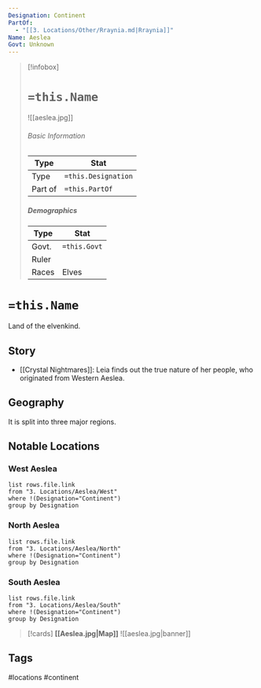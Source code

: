 ```yaml
---
Designation: Continent
PartOf:
  - "[[3. Locations/Other/Rraynia.md|Rraynia]]"
Name: Aeslea
Govt: Unknown
---
```

> [!infobox]
> # `=this.Name`
> ![[aeslea.jpg]]
> ###### Basic Information
> | Type | Stat |
> | ---- | ---- |
> | Type| `=this.Designation` |
> | Part of | `=this.PartOf`|
> ##### Demographics
> | Type | Stat |
> | ---- | ---- |
> | Govt. | `=this.Govt` |
> | Ruler |  |
> |Races|Elves|

# `=this.Name`
Land of the elvenkind.

## Story
- [[Crystal Nightmares]]: Leia finds out the true nature of her people, who originated from Western Aeslea.

## Geography
It is split into three major regions.

##  Notable Locations
### West Aeslea
```dataview
list rows.file.link
from "3. Locations/Aeslea/West"
where !(Designation="Continent")
group by Designation
```
### North Aeslea
```dataview
list rows.file.link
from "3. Locations/Aeslea/North"
where !(Designation="Continent")
group by Designation
```
### South Aeslea
```dataview
list rows.file.link
from "3. Locations/Aeslea/South"
where !(Designation="Continent")
group by Designation
```

>[!cards]
>**[[Aeslea.jpg|Map]]**
>![[aeslea.jpg|banner]]

## Tags
#locations #continent 
